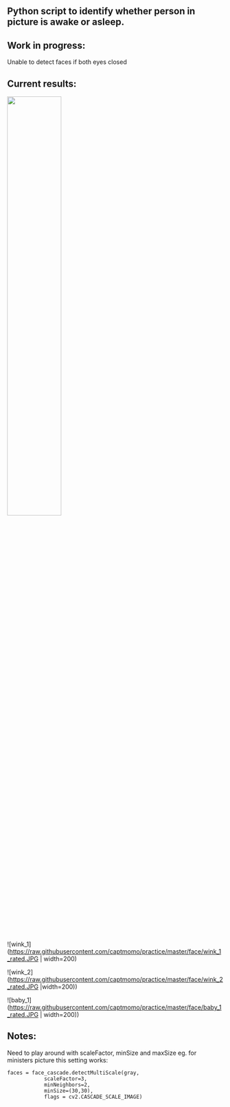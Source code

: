 ## Python script to identify whether person in picture is awake or asleep.

## Work in progress:

Unable to detect faces if both eyes closed

## Current results:

<img src="https://raw.githubusercontent.com/captmomo/practice/master/face/ministers_rated.JPG" width=50%>


![wink_1](https://raw.githubusercontent.com/captmomo/practice/master/face/wink_1_rated.JPG | width=200)

![wink_2](https://raw.githubusercontent.com/captmomo/practice/master/face/wink_2_rated.JPG |width=200))

![baby_1](https://raw.githubusercontent.com/captmomo/practice/master/face/baby_1_rated.JPG | width=200))

## Notes:

Need to play around with scaleFactor, minSize and maxSize
eg. for ministers picture this setting works:  
    
    faces = face_cascade.detectMultiScale(gray, 
                scaleFactor=3, 
                minNeighbors=2, 
                minSize=(30,30), 
                flags = cv2.CASCADE_SCALE_IMAGE)
